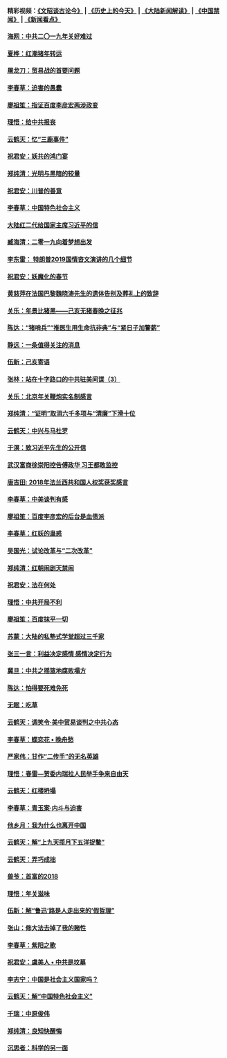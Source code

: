 #### 精彩视频：[《文昭谈古论今》](http://45.76.195.252/wenzhao) | [《历史上的今天》](http://45.76.195.252/today-in-history) | [《大陆新闻解读》](http://45.76.195.252/ntdtv-comedy) | [《中国禁闻》](http://45.76.195.252/ntdtv-news) | [《新闻看点》](http://45.76.195.252/news-insight) 

 #### [海网：中共二〇一九年关好难过](../pages/nsc993/n11041415.md?t=02131340) 

#### [夏桦：红潮猪年转运](../pages/nsc993/n11041337.md?t=02131340) 

#### [屠龙刀：贸易战的首要问题](../pages/nsc993/n11040283.md?t=02131340) 

#### [李春草：迫害的愚蠢](../pages/nsc993/n11036601.md?t=02131340) 

#### [廖祖笙：指证百度李彦宏两涉政变](../pages/nsc993/n11036579.md?t=02131340) 

#### [理悟：给中共报丧](../pages/nsc993/n11036501.md?t=02131340) 

#### [云鹤天：忆“三鹿事件”](../pages/nsc993/n11036466.md?t=02131340) 

#### [祝君安：妖共的鸿门宴](../pages/nsc993/n11035387.md?t=02131340) 

#### [郑纯清：光明与黑暗的较量](../pages/nsc993/n11035337.md?t=02131340) 

#### [祝君安：川普的善意](../pages/nsc993/n11032077.md?t=02131340) 

#### [李春草：中国特色社会主义](../pages/nsc993/n11032132.md?t=02131340) 

#### [大陆红二代给国家主席习近平的信](../pages/nsc993/n11031995.md?t=02131340) 

#### [臧海清：二零一九向着梦想出发](../pages/nsc993/n11031959.md?t=02131340) 

#### [李东雷： 特朗普2019国情咨文演讲的几个细节](../pages/nsc993/n11031943.md?t=02131340) 

#### [祝君安：妖魔化的春节](../pages/nsc993/n11031747.md?t=02131340) 

#### [黄慈萍在法国巴黎魏晓涛先生的遗体告别及葬礼上的致辞](../pages/nsc993/n11031419.md?t=02131340) 

#### [关乐：年景比猪黑——己亥无猪春晚之征兆](../pages/nsc993/n11031494.md?t=02131340) 

#### [陈达：“猪哨兵”“推医生用生命抗非典”与“紧日子加警薪”](../pages/nsc993/n11027746.md?t=02131340) 

#### [静远：一条值得关注的消息](../pages/nsc993/n11024470.md?t=02131340) 

#### [伍新：己亥寄语](../pages/nsc993/n11024543.md?t=02131340) 

#### [张林：站在十字路口的中共驻美间谍（3）](../pages/nsc993/n11023043.md?t=02131340) 

#### [关乐：北京年关鞭炮实名制感言](../pages/nsc993/n11022630.md?t=02131340) 

#### [郑纯清：“证明”取消六千多项与“清廉”下滑十位](../pages/nsc993/n11022638.md?t=02131340) 

#### [云鹤天：中兴与马杜罗](../pages/nsc993/n11022620.md?t=02131340) 

#### [于溟：致习近平先生的公开信](../pages/nsc993/n11022593.md?t=02131340) 

#### [武汉富商徐崇阳控告傅政华 习王都敢监控](../pages/nsc993/n11022212.md?t=02131340) 

#### [唐吉田: 2018年法兰西共和国人权奖获奖感言](../pages/nsc993/n11021537.md?t=02131340) 

#### [李春草：中美谈判有感](../pages/nsc993/n11019776.md?t=02131340) 

#### [廖祖笙：百度李彦宏的后台是血债派](../pages/nsc993/n11019767.md?t=02131340) 

#### [李春草：红妖的蛊惑](../pages/nsc993/n11017095.md?t=02131340) 

#### [吴国光：试论改革与“二次改革”](../pages/nsc993/n11017055.md?t=02131340) 

#### [郑纯清：红朝闹剧天禁闹](../pages/nsc993/n11017030.md?t=02131340) 

#### [祝君安：法在何处](../pages/nsc993/n11017021.md?t=02131340) 

#### [理悟：中共开局不利](../pages/nsc993/n11016938.md?t=02131340) 

#### [廖祖笙：百度抹平一切](../pages/nsc993/n11014925.md?t=02131340) 

#### [苏蒙：大陆的私塾式学堂超过三千家](../pages/nsc993/n11014334.md?t=02131340) 

#### [张三一言：利益决定感情 感情决定行为](../pages/nsc993/n11012463.md?t=02131340) 

#### [冀旦：中共之摇篮地腐败塌方](../pages/nsc993/n11009533.md?t=02131340) 

#### [陈达：怕得要死难免死](../pages/nsc993/n11009520.md?t=02131340) 

#### [无眠：吃草](../pages/nsc993/n11007940.md?t=02131340) 

#### [云鹤天：调笑令‧美中贸易谈判之中共心态](../pages/nsc993/n11007670.md?t=02131340) 

#### [李春草：蝶恋花  •  晚舟愁](../pages/nsc993/n11006605.md?t=02131340) 

#### [严家伟：甘作“二传手”的无名英雄](../pages/nsc993/n11005340.md?t=02131340) 

#### [理悟：春雷—贺委内瑞拉人民举手争来自由天](../pages/nsc993/n11005334.md?t=02131340) 

#### [云鹤天：红楼坍塌](../pages/nsc993/n11005318.md?t=02131340) 

#### [李春草：青玉案·内斗与迫害](../pages/nsc993/n11005306.md?t=02131340) 

#### [他乡月：我为什么也离开中国](../pages/nsc993/n11003553.md?t=02131340) 

#### [云鹤天：解“上九天揽月下五洋捉鳖”](../pages/nsc993/n11000750.md?t=02131340) 

#### [云鹤天：弄巧成拙](../pages/nsc993/n11000722.md?t=02131340) 

#### [兽爷：首富的2018](../pages/nsc993/n11000693.md?t=02131340) 

#### [理悟：年关滋味](../pages/nsc993/n10998847.md?t=02131340) 

#### [伍新：解“鲁迅‘路是人走出来的’假哲理”](../pages/nsc993/n10998777.md?t=02131340) 

#### [张山：修大法去掉了我的赌性](../pages/nsc993/n10997702.md?t=02131340) 

#### [李春草：紫阳之歌](../pages/nsc993/n10997679.md?t=02131340) 

#### [祝君安：虞美人 • 中共是坟墓](../pages/nsc993/n10996090.md?t=02131340) 

#### [李志宁：中国是社会主义国家吗？](../pages/nsc993/n10996097.md?t=02131340) 

#### [云鹤天：解“中国特色社会主义”](../pages/nsc993/n10996043.md?t=02131340) 

#### [千瑞：中原俊伟](../pages/nsc993/n10995401.md?t=02131340) 

#### [郑纯清：良知快醒悔](../pages/nsc993/n10995385.md?t=02131340) 

#### [沉思者：科学的另一面](../pages/nsc993/n10996074.md?t=02131340) 

